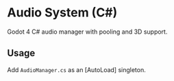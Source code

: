# Audio System (C#)

Godot 4 C# audio manager with pooling and 3D support.

## Usage
Add `AudioManager.cs` as an [AutoLoad] singleton.